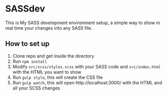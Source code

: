 # SASSdev

This is My SASS development environment setup, a simple way to show in real time your changes into any SASS file.

## How to set up

1. Clone repo and get inside the directory
1. Run `npm install`
1. Modify `src/scss/styles.scss` with your SASS code and `src/index.html` with the HTML you want to show
1. Run `gulp style`, this will create the CSS file
1. Run `gulp watch`, this will open http://localhost:3000/ with the HTML and all your SCSS changes